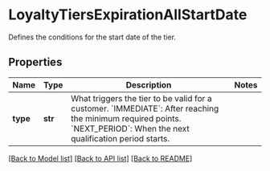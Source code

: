 # LoyaltyTiersExpirationAllStartDate

Defines the conditions for the start date of the tier.

## Properties
Name | Type | Description | Notes
------------ | ------------- | ------------- | -------------
**type** | **str** | What triggers the tier to be valid for a customer.     &#x60;IMMEDIATE&#x60;: After reaching the minimum required points.  &#x60;NEXT_PERIOD&#x60;: When the next qualification period starts. | 

[[Back to Model list]](../README.md#documentation-for-models) [[Back to API list]](../README.md#documentation-for-api-endpoints) [[Back to README]](../README.md)



